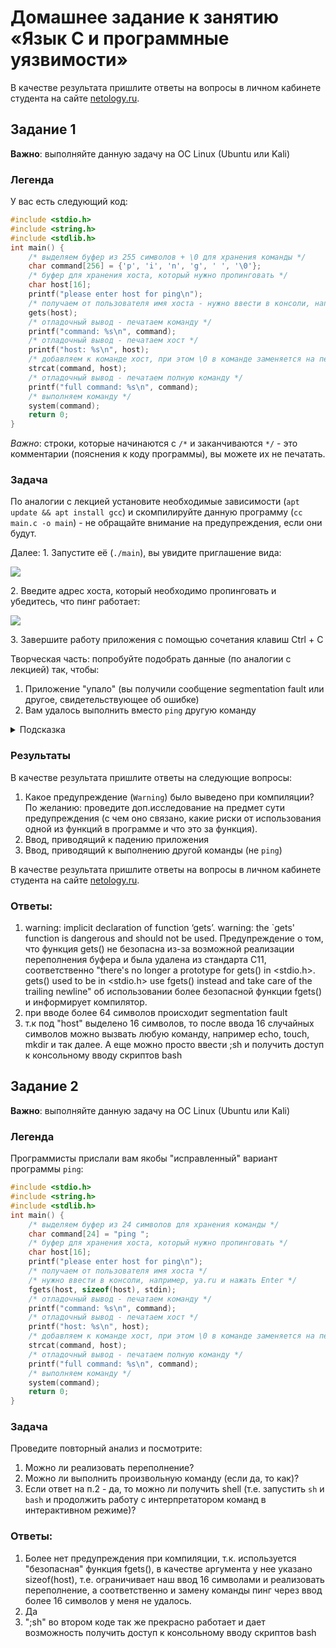 
# Домашнее задание к занятию «Язык С и программные уязвимости»

В качестве результата пришлите ответы на вопросы в личном кабинете студента на сайте [netology.ru](https://netology.ru).

## Задание 1

**Важно**: выполняйте данную задачу на ОС Linux (Ubuntu или Kali)

### Легенда

У вас есть следующий код:
```c
#include <stdio.h>
#include <string.h>
#include <stdlib.h>
int main() {
    /* выделяем буфер из 255 символов + \0 для хранения команды */
    char command[256] = {'p', 'i', 'n', 'g', ' ', '\0'};
    /* буфер для хранения хоста, который нужно пропинговать */
    char host[16];
    printf("please enter host for ping\n");
    /* получаем от пользователя имя хоста - нужно ввести в консоли, например, ya.ru и нажать Enter */
    gets(host);
    /* отладочный вывод - печатаем команду */
    printf("command: %s\n", command);
    /* отладочный вывод - печатаем хост */
    printf("host: %s\n", host);
    /* добавляем к команде хост, при этом \0 в команде заменяется на первый символ из host */
    strcat(command, host);
    /* отладочный вывод - печатаем полную команду */
    printf("full command: %s\n", command);
    /* выполняем команду */
    system(command);
    return 0;
}
```

*Важно*: строки, которые начинаются с `/*` и заканчиваются `*/` - это комментарии (пояснения к коду программы), вы можете их не печатать.

### Задача

По аналогии с лекцией установите необходимые зависимости (`apt update && apt install gcc`) и скомпилируйте данную программу (`cc main.c -o main`) - не обращайте внимание на предупреждения, если они будут.

Далее:
1\. Запустите её (`./main`), вы увидите приглашение вида:

![](pic/input.png)

2\. Введите адрес хоста, который необходимо пропинговать и убедитесь, что пинг работает:

![](pic/ping.png)

3\. Завершите работу приложения с помощью сочетания клавиш Ctrl + C

Творческая часть: попробуйте подобрать данные (по аналогии с лекцией) так, чтобы:
1. Приложение "упало" (вы получили сообщение segmentation fault или другое, свидетельствующее об ошибке)
1. Вам удалось выполнить вместо `ping` другую команду

<details>
<summary>Подсказка</summary>

Начните вводить по одному символу, пока не увидите, что команда `ping` вдруг заменилась на нужную вам (см. вывод `printf("full command: %s\n", command);`).
</details>

### Результаты

В качестве результата пришлите ответы на следующие вопросы:
1. Какое предупреждение (`Warning`) было выведено при компиляции? По желанию: проведите доп.исследование на предмет сути предупреждения (с чем оно связано, какие риски от использования одной из функций в программе и что это за функция).
1. Ввод, приводящий к падению приложения
1. Ввод, приводящий к выполнению другой команды (не `ping`)

В качестве результата пришлите ответы на вопросы в личном кабинете студента на сайте [netology.ru](https://netology.ru).

### Ответы:
1. warning: implicit declaration of function ‘gets’. warning: the `gets' function is dangerous and should not be used. Предупреждение о том, что функция gets() не безопасна из-за возможной реализации переполнения буфера и была удалена из стандарта C11, соответственно "there's no longer a prototype for gets() in <stdio.h>. gets() used to be in <stdio.h> use fgets() instead and take care of the trailing newline" об использовании более безопасной функции fgets() и информирует компилятор.
2. при вводе более 64 символов происходит segmentation fault
3. т.к под "host" выделено 16 символов, то после ввода 16 случайных символов можно вызвать любую команду, например echo, touch, mkdir и так далее. А еще можно просто ввести ;sh и получить доступ к консольному вводу скриптов bash

## Задание 2

**Важно**: выполняйте данную задачу на ОС Linux (Ubuntu или Kali)

### Легенда

Программисты прислали вам якобы "исправленный" вариант программы `ping`:
```c
#include <stdio.h>
#include <string.h>
#include <stdlib.h>
int main() {
    /* выделяем буфер из 24 символов для хранения команды */
    char command[24] = "ping ";
    /* буфер для хранения хоста, который нужно пропинговать */
    char host[16];
    printf("please enter host for ping\n");
    /* получаем от пользователя имя хоста */
    /* нужно ввести в консоли, например, ya.ru и нажать Enter */
    fgets(host, sizeof(host), stdin);
    /* отладочный вывод - печатаем команду */
    printf("command: %s\n", command);
    /* отладочный вывод - печатаем хост */
    printf("host: %s\n", host);
    /* добавляем к команде хост, при этом \0 в команде заменяется на первый символ из host */
    strcat(command, host);
    /* отладочный вывод - печатаем полную команду */
    printf("full command: %s\n", command);
    /* выполняем команду */
    system(command);
    return 0;
}
```

### Задача

Проведите повторный анализ и посмотрите:
1. Можно ли реализовать переполнение?
1. Можно ли выполнить произвольную команду (если да, то как)?
1. Если ответ на п.2 - да, то можно ли получить shell (т.е. запустить `sh` и `bash` и продолжить работу с интерпретатором команд в интерактивном режиме)?

### Ответы:
1. Более нет предупреждения при компиляции, т.к. используется "безопасная" функция fgets(), в качестве аргумента у нее указано sizeof(host), т.е. ограничивает наш ввод 16 символами и реализовать переполнение, а соответственно и замену команды пинг через ввод более 16 символов у меня не удалось.
2. Да
3. ";sh" во втором коде так же прекрасно работает и дает возможность получить доступ к консольному вводу скриптов bash